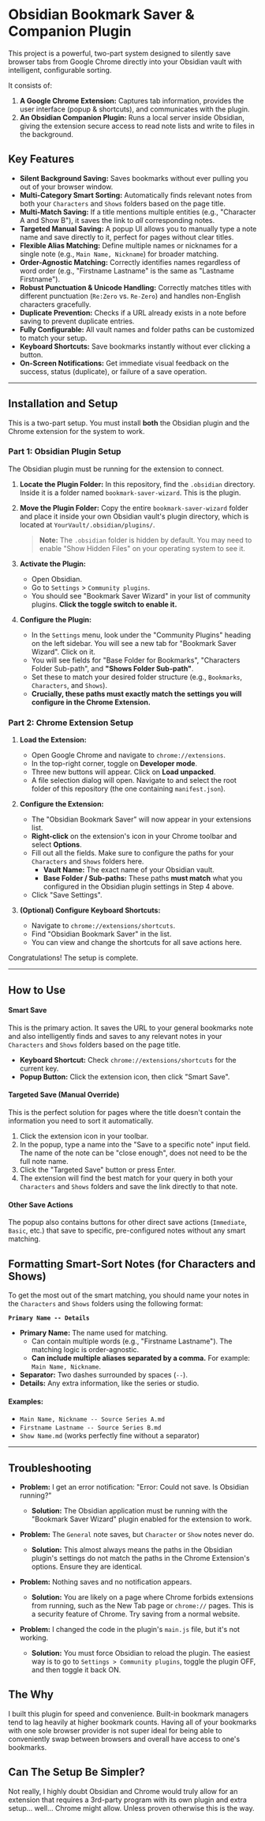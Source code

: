 # Obsidian Bookmark Saver & Companion Plugin

This project is a powerful, two-part system designed to silently save browser tabs from Google Chrome directly into your Obsidian vault with intelligent, configurable sorting.

It consists of:
1.  **A Google Chrome Extension:** Captures tab information, provides the user interface (popup & shortcuts), and communicates with the plugin.
2.  **An Obsidian Companion Plugin:** Runs a local server inside Obsidian, giving the extension secure access to read note lists and write to files in the background.

## Key Features

*   **Silent Background Saving:** Saves bookmarks without ever pulling you out of your browser window.
*   **Multi-Category Smart Sorting:** Automatically finds relevant notes from both your `Characters` and `Shows` folders based on the page title.
*   **Multi-Match Saving:** If a title mentions multiple entities (e.g., "Character A and Show B"), it saves the link to *all* corresponding notes.
*   **Targeted Manual Saving:** A popup UI allows you to manually type a note name and save directly to it, perfect for pages without clear titles.
*   **Flexible Alias Matching:** Define multiple names or nicknames for a single note (e.g., `Main Name, Nickname`) for broader matching.
*   **Order-Agnostic Matching:** Correctly identifies names regardless of word order (e.g., "Firstname Lastname" is the same as "Lastname Firstname").
*   **Robust Punctuation & Unicode Handling:** Correctly matches titles with different punctuation (`Re:Zero` vs. `Re-Zero`) and handles non-English characters gracefully.
*   **Duplicate Prevention:** Checks if a URL already exists in a note before saving to prevent duplicate entries.
*   **Fully Configurable:** All vault names and folder paths can be customized to match your setup.
*   **Keyboard Shortcuts:** Save bookmarks instantly without ever clicking a button.
*   **On-Screen Notifications:** Get immediate visual feedback on the success, status (duplicate), or failure of a save operation.

***

## Installation and Setup

This is a two-part setup. You must install **both** the Obsidian plugin and the Chrome extension for the system to work.

### Part 1: Obsidian Plugin Setup

The Obsidian plugin must be running for the extension to connect.

1.  **Locate the Plugin Folder:** In this repository, find the `.obsidian` directory. Inside it is a folder named `bookmark-saver-wizard`. This is the plugin.

2.  **Move the Plugin Folder:** Copy the entire `bookmark-saver-wizard` folder and place it inside your own Obsidian vault's plugin directory, which is located at `YourVault/.obsidian/plugins/`.

    > **Note:** The `.obsidian` folder is hidden by default. You may need to enable "Show Hidden Files" on your operating system to see it.

3.  **Activate the Plugin:**
    *   Open Obsidian.
    *   Go to `Settings` > `Community plugins`.
    *   You should see "Bookmark Saver Wizard" in your list of community plugins. **Click the toggle switch to enable it.**

4.  **Configure the Plugin:**
    *   In the `Settings` menu, look under the "Community Plugins" heading on the left sidebar. You will see a new tab for "Bookmark Saver Wizard". Click on it.
    *   You will see fields for "Base Folder for Bookmarks", "Characters Folder Sub-path", and **"Shows Folder Sub-path"**.
    *   Set these to match your desired folder structure (e.g., `Bookmarks`, `Characters`, and `Shows`).
    *   **Crucially, these paths must exactly match the settings you will configure in the Chrome Extension.**

### Part 2: Chrome Extension Setup

1.  **Load the Extension:**
    *   Open Google Chrome and navigate to `chrome://extensions`.
    *   In the top-right corner, toggle on **Developer mode**.
    *   Three new buttons will appear. Click on **Load unpacked**.
    *   A file selection dialog will open. Navigate to and select the root folder of this repository (the one containing `manifest.json`).

2.  **Configure the Extension:**
    *   The "Obsidian Bookmark Saver" will now appear in your extensions list.
    *   **Right-click** on the extension's icon in your Chrome toolbar and select **Options**.
    *   Fill out all the fields. Make sure to configure the paths for your `Characters` and `Shows` folders here.
        *   **Vault Name:** The exact name of your Obsidian vault.
        *   **Base Folder / Sub-paths:** These paths **must match** what you configured in the Obsidian plugin settings in Step 4 above.
    *   Click "Save Settings".

3.  **(Optional) Configure Keyboard Shortcuts:**
    *   Navigate to `chrome://extensions/shortcuts`.
    *   Find "Obsidian Bookmark Saver" in the list.
    *   You can view and change the shortcuts for all save actions here.

Congratulations! The setup is complete.

***

## How to Use

#### Smart Save
This is the primary action. It saves the URL to your general bookmarks note and also intelligently finds and saves to any relevant notes in your `Characters` and `Shows` folders based on the page title.
*   **Keyboard Shortcut:** Check `chrome://extensions/shortcuts` for the current key.
*   **Popup Button:** Click the extension icon, then click "Smart Save".

#### Targeted Save (Manual Override)
This is the perfect solution for pages where the title doesn't contain the information you need to sort it automatically.
1.  Click the extension icon in your toolbar.
2.  In the popup, type a name into the "Save to a specific note" input field. The name of the note can be "close enough", does not need to be the full note name.
3.  Click the "Targeted Save" button or press Enter.
4.  The extension will find the best match for your query in both your `Characters` and `Shows` folders and save the link directly to that note.

#### Other Save Actions
The popup also contains buttons for other direct save actions (`Immediate`, `Basic`, etc.) that save to specific, pre-configured notes without any smart matching.

## Formatting Smart-Sort Notes (for Characters and Shows)

To get the most out of the smart matching, you should name your notes in the `Characters` and `Shows` folders using the following format:

**`Primary Name -- Details`**

*   **Primary Name:** The name used for matching.
    *   Can contain multiple words (e.g., "Firstname Lastname"). The matching logic is order-agnostic.
    *   **Can include multiple aliases separated by a comma.** For example: `Main Name, Nickname`.
*   **Separator:** Two dashes surrounded by spaces (` -- `).
*   **Details:** Any extra information, like the series or studio.

#### Examples:
*   `Main Name, Nickname -- Source Series A.md`
*   `Firstname Lastname -- Source Series B.md`
*   `Show Name.md` (works perfectly fine without a separator)

***

## Troubleshooting

*   **Problem:** I get an error notification: "Error: Could not save. Is Obsidian running?"
    *   **Solution:** The Obsidian application must be running with the "Bookmark Saver Wizard" plugin enabled for the extension to work.

*   **Problem:** The `General` note saves, but `Character` or `Show` notes never do.
    *   **Solution:** This almost always means the paths in the Obsidian plugin's settings do not match the paths in the Chrome Extension's options. Ensure they are identical.

*   **Problem:** Nothing saves and no notification appears.
    *   **Solution:** You are likely on a page where Chrome forbids extensions from running, such as the New Tab page or `chrome://` pages. This is a security feature of Chrome. Try saving from a normal website.

*   **Problem:** I changed the code in the plugin's `main.js` file, but it's not working.
    *   **Solution:** You must force Obsidian to reload the plugin. The easiest way is to go to `Settings > Community plugins`, toggle the plugin OFF, and then toggle it back ON.

## The Why
I built this plugin for speed and convenience. Built-in bookmark managers tend to lag heavily at higher bookmark counts. Having all of your bookmarks with one sole browser provider is not super ideal for being able to conveniently swap between browsers and overall have access to one's bookmarks.

## Can The Setup Be Simpler?
Not really, I highly doubt Obsidian and Chrome would truly allow for an extension that requires a 3rd-party program with its own plugin and extra setup... well... Chrome might allow. Unless proven otherwise this is the way.